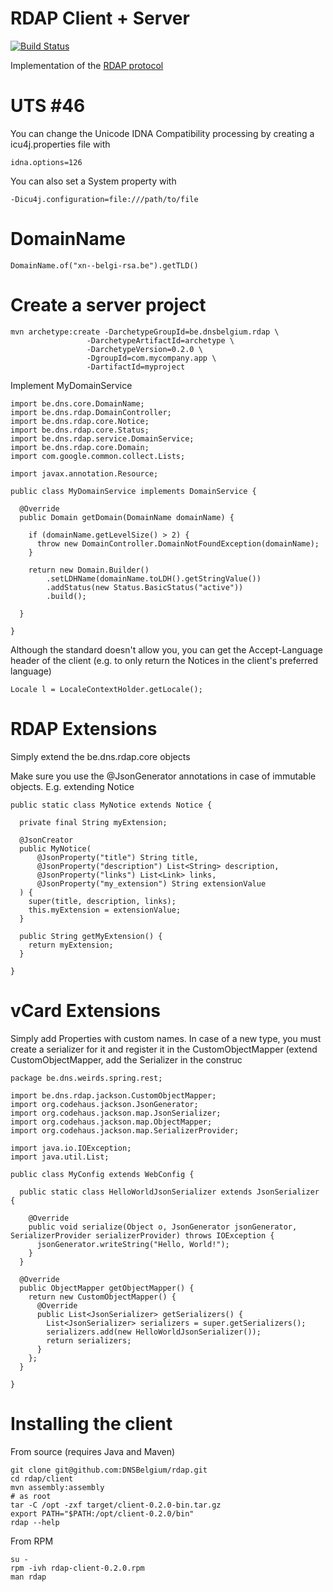 # RDAP Client + Server
[![Build Status](https://buildhive.cloudbees.com/job/DNSBelgium/job/rdap/badge/icon)](https://buildhive.cloudbees.com/job/DNSBelgium/job/rdap/)

Implementation of the [RDAP protocol](http://tools.ietf.org/wg/weirds/)

# UTS #46

You can change the Unicode IDNA Compatibility processing by creating a icu4j.properties file with

    idna.options=126

You can also set a System property with

    -Dicu4j.configuration=file:///path/to/file


# DomainName

    DomainName.of("xn--belgi-rsa.be").getTLD()

# Create a server project

    mvn archetype:create -DarchetypeGroupId=be.dnsbelgium.rdap \
                     -DarchetypeArtifactId=archetype \
                     -DarchetypeVersion=0.2.0 \
                     -DgroupId=com.mycompany.app \
                     -DartifactId=myproject

Implement MyDomainService

    import be.dns.core.DomainName;
    import be.dns.rdap.DomainController;
    import be.dns.rdap.core.Notice;
    import be.dns.rdap.core.Status;
    import be.dns.rdap.service.DomainService;
    import be.dns.rdap.core.Domain;
    import com.google.common.collect.Lists;

    import javax.annotation.Resource;

    public class MyDomainService implements DomainService {

      @Override
      public Domain getDomain(DomainName domainName) {

        if (domainName.getLevelSize() > 2) {
          throw new DomainController.DomainNotFoundException(domainName);
        }

        return new Domain.Builder()
            .setLDHName(domainName.toLDH().getStringValue())
            .addStatus(new Status.BasicStatus("active"))
            .build();

      }

    }

Although the standard doesn't allow you, you can get the Accept-Language header of the client (e.g. to only return the Notices in the client's preferred language)

    Locale l = LocaleContextHolder.getLocale();

# RDAP Extensions

Simply extend the be.dns.rdap.core objects

Make sure you use the @JsonGenerator annotations in case of immutable objects. E.g. extending Notice

    public static class MyNotice extends Notice {

      private final String myExtension;

      @JsonCreator
      public MyNotice(
          @JsonProperty("title") String title,
          @JsonProperty("description") List<String> description,
          @JsonProperty("links") List<Link> links,
          @JsonProperty("my_extension") String extensionValue
      ) {
        super(title, description, links);
        this.myExtension = extensionValue;
      }

      public String getMyExtension() {
        return myExtension;
      }

    }

# vCard Extensions

Simply add Properties with custom names. In case of a new type, you must create a serializer for it and register it in the CustomObjectMapper
(extend CustomObjectMapper, add the Serializer in the construc

    package be.dns.weirds.spring.rest;

    import be.dns.rdap.jackson.CustomObjectMapper;
    import org.codehaus.jackson.JsonGenerator;
    import org.codehaus.jackson.map.JsonSerializer;
    import org.codehaus.jackson.map.ObjectMapper;
    import org.codehaus.jackson.map.SerializerProvider;

    import java.io.IOException;
    import java.util.List;

    public class MyConfig extends WebConfig {

      public static class HelloWorldJsonSerializer extends JsonSerializer {

        @Override
        public void serialize(Object o, JsonGenerator jsonGenerator, SerializerProvider serializerProvider) throws IOException {
          jsonGenerator.writeString("Hello, World!");
        }
      }

      @Override
      public ObjectMapper getObjectMapper() {
        return new CustomObjectMapper() {
          @Override
          public List<JsonSerializer> getSerializers() {
            List<JsonSerializer> serializers = super.getSerializers();
            serializers.add(new HelloWorldJsonSerializer());
            return serializers;
          }
        };
      }

    }



# Installing the client

From source (requires Java and Maven)

    git clone git@github.com:DNSBelgium/rdap.git
    cd rdap/client
    mvn assembly:assembly
    # as root
    tar -C /opt -zxf target/client-0.2.0-bin.tar.gz
    export PATH="$PATH:/opt/client-0.2.0/bin"
    rdap --help

From RPM

    su -
    rpm -ivh rdap-client-0.2.0.rpm
    man rdap
